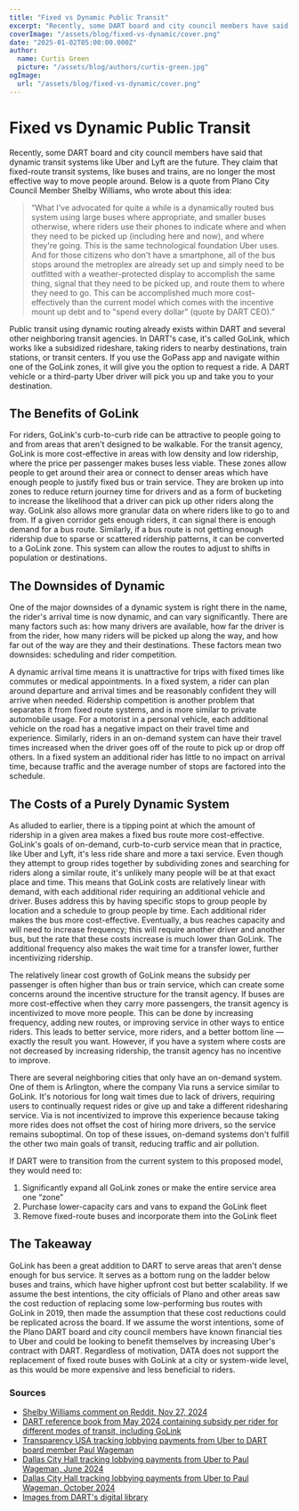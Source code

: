 ```yaml
---
title: "Fixed vs Dynamic Public Transit"
excerpt: "Recently, some DART board and city council members have said that dynamic transit systems like Uber and Lyft are the future. They claim that fixed-route transit systems, like buses and trains, are no longer the most effective way to move people around."
coverImage: "/assets/blog/fixed-vs-dynamic/cover.png"
date: "2025-01-02T05:00:00.000Z"
author:
  name: Curtis Green
  picture: "/assets/blog/authors/curtis-green.jpg"
ogImage:
  url: "/assets/blog/fixed-vs-dynamic/cover.png"
---
```


# Fixed vs Dynamic Public Transit

Recently, some DART board and city council members have said that dynamic transit systems like Uber and Lyft are the future. They claim that fixed-route transit systems, like buses and trains, are no longer the most effective way to move people around. Below is a quote from Plano City Council Member Shelby Williams, who wrote about this idea:

> “What I've advocated for quite a while is a dynamically routed bus system using large buses where appropriate, and smaller buses otherwise, 
where riders use their phones to indicate where and when they need to be picked up (including here and now), and where they're going. 
This is the same technological foundation Uber uses. And for those citizens who don't have a smartphone, 
all of the bus stops around the metroplex are already set up and simply need to be outfitted with a weather-protected display to accomplish the same thing, 
signal that they need to be picked up, and route them to where they need to go.
This can be accomplished much more cost-effectively than the current model which comes with the incentive mount up debt and to "spend every dollar" (quote by DART CEO).”

Public transit using dynamic routing already exists within DART and several other neighboring transit agencies. In DART's case, it's called GoLink, which works like a subsidized rideshare, taking riders to nearby destinations, train stations, or transit centers. If you use the GoPass app and navigate within one of the GoLink zones, it will give you the option to request a ride. A DART vehicle or a third-party Uber driver will pick you up and take you to your destination.

## The Benefits of GoLink
For riders, GoLink's curb-to-curb ride can be attractive to people going to and from areas that aren't designed to be walkable. For the transit agency, GoLink is more cost-effective in areas with low density and low ridership, where the price per passenger makes buses less viable. These zones allow people to get around their area or connect to denser areas which have enough people to justify fixed bus or train service. They are broken up into zones to reduce return journey time for drivers and as a form of bucketing to increase the likelihood that a driver can pick up other riders along the way. GoLink also allows more granular data on where riders like to go to and from. If a given corridor gets enough riders, it can signal there is enough demand for a bus route. Similarly, if a bus route is not getting enough ridership due to sparse or scattered ridership patterns, it can be converted to a GoLink zone. This system can allow the routes to adjust to shifts in population or destinations.

## The Downsides of Dynamic
One of the major downsides of a dynamic system is right there in the name, the rider's arrival time is now dynamic, and can vary significantly. There are many factors such as: how many drivers are available, how far the driver is from the rider, how many riders will be picked up along the way, and how far out of the way are they and their destinations. These factors mean two downsides: scheduling and rider competition. 

A dynamic arrival time means it is unattractive for trips with fixed times like commutes or medical appointments. In a fixed system, a rider can plan around departure and arrival times and be reasonably confident they will arrive when needed. Ridership competition is another problem that separates it from fixed route systems, and is more similar to private automobile usage. For a motorist in a personal vehicle, each additional vehicle on the road has a negative impact on their travel time and experience. Similarly, riders in an on-demand system can have their travel times increased when the driver goes off of the route to pick up or drop off others. In a fixed system an additional rider has little to no impact on arrival time, because traffic and the average number of stops are factored into the schedule.


## The Costs of a Purely Dynamic System
As alluded to earlier, there is a tipping point at which the amount of ridership in a given area makes a fixed bus route more cost-effective. GoLink's goals of on-demand, curb-to-curb service mean that in practice, like Uber and Lyft, it's less ride share and more a taxi service. Even though they attempt to group rides together by subdividing zones and searching for riders along a similar route, it's unlikely many people will be at that exact place and time. This means that GoLink costs are relatively linear with demand, with each additional rider requiring an additional vehicle and driver. Buses address this by having specific stops to group people by location and a schedule to group people by time. Each additional rider makes the bus more cost-effective. Eventually, a bus reaches capacity and will need to increase frequency; this will require another driver and another bus, but the rate that these costs increase is much lower than GoLink. The additional frequency also makes the wait time for a transfer lower, further incentivizing ridership.

The relatively linear cost growth of GoLink means the subsidy per passenger is often higher than bus or train service, which can create some concerns around the incentive structure for the transit agency. If buses are more cost-effective when they carry more passengers, the transit agency is incentivized to move more people. This can be done by increasing frequency, adding new routes, or improving service in other ways to entice riders. This leads to better service, more riders, and a better bottom line — exactly the result you want. However, if you have a system where costs are not decreased by increasing ridership, the transit agency has no incentive to improve.

There are several neighboring cities that only have an on-demand system. One of them is Arlington, where the company Via runs a service similar to GoLink. It's notorious for long wait times due to lack of drivers, requiring users to continually request rides or give up and take a different ridesharing service. Via is not incentivized to improve this experience because taking more rides does not offset the cost of hiring more drivers, so the service remains suboptimal. On top of these issues, on-demand systems don't fulfill the other two main goals of transit, reducing traffic and air pollution.

If DART were to transition from the current system to this proposed model, they would need to:
1. Significantly expand all GoLink zones or make the entire service area one “zone”
2. Purchase lower-capacity cars and vans to expand the GoLink fleet
3. Remove fixed-route buses and incorporate them into the GoLink fleet

## The Takeaway
GoLink has been a great addition to DART to serve areas that aren't dense enough for bus service. It serves as a bottom rung on the ladder below buses and trains, which have higher upfront cost but better scalability. If we assume the best intentions, the city officials of Plano and other areas saw the cost reduction of replacing some low-performing bus routes with GoLink in 2019, then made the assumption that these cost reductions could be replicated across the board. If we assume the worst intentions, some of the Plano DART board and city council members have known financial ties to Uber and could be looking to benefit themselves by increasing Uber's contract with DART. Regardless of motivation, DATA does not support the replacement of fixed route buses with GoLink at a city or system-wide level, as this would be more expensive and less beneficial to riders.

### Sources
- [Shelby Williams comment on Reddit, Nov 27, 2024](https://www.reddit.com/r/dart/comments/1gybalr/comment/lz9v4nj)
- [DART reference book from May 2024 containing subsidy per rider for different modes of transit, including GoLink](https://dartorgcmsblob.dart.org/prod/docs/default-source/dart-facts/dartreferencebook.pdf?sfvrsn=fba0cc81_7)
- [Transparency USA tracking lobbying payments from Uber to DART board member Paul Wageman](https://www.transparencyusa.org/tx/lobbying/lobbyist/paul-n-wageman-52401)
- [Dallas City Hall tracking lobbying payments from Uber to Paul Wageman, June 2024](https://lobbyreg.dallascityhall.com/FinalReports/rpt0000002410_20140610_165311.pdf)
- [Dallas City Hall tracking lobbying payments from Uber to Paul Wageman, October 2024](https://lobbyreg.dallascityhall.com/FinalReports/rpt0000007903_20241001_153446.pdf)
- [Images from DART's digital library](https://digitallibrary.dart.org/dallasarearapidtransit/digitallibrary)